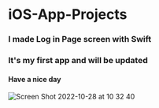 # iOS-App-Projects
### I made Log in Page screen with Swift 
### It's my first app and will be updated
#### Have a nice day 
![Screen Shot 2022-10-28 at 10 32 40](https://user-images.githubusercontent.com/57291537/198531371-a7cfdc09-f4d6-48f5-96e2-a611281c85d1.png)
